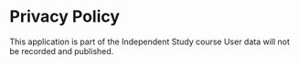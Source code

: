 # Privacy Policy
This application is part of the Independent Study course
User data will not be recorded and published.
